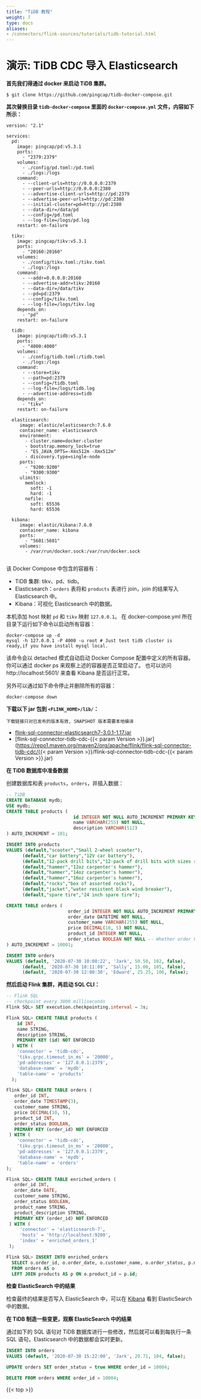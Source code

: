 ```yaml
---
title: "TiDB 教程"
weight: 7
type: docs
aliases:
- /connectors/flink-sources/tutorials/tidb-tutorial.html
---
```

<!--
Licensed to the Apache Software Foundation (ASF) under one
or more contributor license agreements.  See the NOTICE file
distributed with this work for additional information
regarding copyright ownership.  The ASF licenses this file
to you under the Apache License, Version 2.0 (the
"License"); you may not use this file except in compliance
with the License.  You may obtain a copy of the License at

  http://www.apache.org/licenses/LICENSE-2.0

Unless required by applicable law or agreed to in writing,
software distributed under the License is distributed on an
"AS IS" BASIS, WITHOUT WARRANTIES OR CONDITIONS OF ANY
KIND, either express or implied.  See the License for the
specific language governing permissions and limitations
under the License.
-->

# 演示: TiDB CDC 导入 Elasticsearch

**首先我们得通过 docker 来启动 TiDB 集群。**

```shell
$ git clone https://github.com/pingcap/tidb-docker-compose.git
```
**其次替换目录 `tidb-docker-compose` 里面的 `docker-compose.yml` 文件，内容如下所示：**

```
version: "2.1"

services:
  pd:
    image: pingcap/pd:v5.3.1
    ports:
      - "2379:2379"
    volumes:
      - ./config/pd.toml:/pd.toml
      - ./logs:/logs
    command:
      - --client-urls=http://0.0.0.0:2379
      - --peer-urls=http://0.0.0.0:2380
      - --advertise-client-urls=http://pd:2379
      - --advertise-peer-urls=http://pd:2380
      - --initial-cluster=pd=http://pd:2380
      - --data-dir=/data/pd
      - --config=/pd.toml
      - --log-file=/logs/pd.log
    restart: on-failure

  tikv:
    image: pingcap/tikv:v5.3.1
    ports:
      - "20160:20160"
    volumes:
      - ./config/tikv.toml:/tikv.toml 
      - ./logs:/logs           
    command:
      - --addr=0.0.0.0:20160
      - --advertise-addr=tikv:20160
      - --data-dir=/data/tikv
      - --pd=pd:2379
      - --config=/tikv.toml
      - --log-file=/logs/tikv.log
    depends_on:
      - "pd"
    restart: on-failure

  tidb:
    image: pingcap/tidb:v5.3.1
    ports:
      - "4000:4000"
    volumes:
      - ./config/tidb.toml:/tidb.toml
      - ./logs:/logs
    command:
      - --store=tikv
      - --path=pd:2379
      - --config=/tidb.toml
      - --log-file=/logs/tidb.log
      - --advertise-address=tidb
    depends_on:
      - "tikv"
    restart: on-failure
    
  elasticsearch:
     image: elastic/elasticsearch:7.6.0
     container_name: elasticsearch
     environment:
       - cluster.name=docker-cluster
       - bootstrap.memory_lock=true
       - "ES_JAVA_OPTS=-Xms512m -Xmx512m"
       - discovery.type=single-node
     ports:
       - "9200:9200"
       - "9300:9300"
     ulimits:
       memlock:
         soft: -1
         hard: -1
       nofile:
         soft: 65536
         hard: 65536
         
  kibana:
     image: elastic/kibana:7.6.0
     container_name: kibana
     ports:
       - "5601:5601"
     volumes:
       - /var/run/docker.sock:/var/run/docker.sock
       
``` 
该 Docker Compose 中包含的容器有：
- TiDB 集群: tikv、pd、tidb。
- Elasticsearch：`orders` 表将和 `products` 表进行 join，join 的结果写入 Elasticsearch 中。
- Kibana：可视化 Elasticsearch 中的数据。

本机添加 host 映射 `pd` 和 `tikv` 映射 `127.0.0.1`。
在 docker-compose.yml 所在目录下运行如下命令以启动所有容器：
```shell
docker-compose up -d
mysql -h 127.0.0.1 -P 4000 -u root # Just test tidb cluster is ready,if you have install mysql local.
```
该命令会以 detached 模式自动启动 Docker Compose 配置中定义的所有容器。
你可以通过 docker ps 来观察上述的容器是否正常启动了。 也可以访问 http://localhost:5601/ 来查看 Kibana 是否运行正常。

另外可以通过如下命令停止并删除所有的容器：

```shell
docker-compose down
````

**下载以下 jar 包到 `<FLINK_HOME>/lib/`：**

```下载链接只对已发布的版本有效, SNAPSHOT 版本需要本地编译```

- [flink-sql-connector-elasticsearch7-3.0.1-1.17.jar](https://repo.maven.apache.org/maven2/org/apache/flink/flink-sql-connector-elasticsearch7/3.0.1-1.17/flink-sql-connector-elasticsearch7-3.0.1-1.17.jar)
- [flink-sql-connector-tidb-cdc-{{< param Version >}}.jar](https://repo1.maven.org/maven2/org/apache/flink/flink-sql-connector-tidb-cdc/{{< param Version >}}/flink-sql-connector-tidb-cdc-{{< param Version >}}.jar)


**在 TiDB 数据库中准备数据**

创建数据库和表 `products`，`orders`，并插入数据：

 ```sql
-- TiDB
CREATE DATABASE mydb;
USE mydb;
CREATE TABLE products (
                          id INTEGER NOT NULL AUTO_INCREMENT PRIMARY KEY,
                          name VARCHAR(255) NOT NULL,
                          description VARCHAR(512)
) AUTO_INCREMENT = 101;

INSERT INTO products
VALUES (default,"scooter","Small 2-wheel scooter"),
       (default,"car battery","12V car battery"),
       (default,"12-pack drill bits","12-pack of drill bits with sizes ranging from #40 to #3"),
       (default,"hammer","12oz carpenter's hammer"),
       (default,"hammer","14oz carpenter's hammer"),
       (default,"hammer","16oz carpenter's hammer"),
       (default,"rocks","box of assorted rocks"),
       (default,"jacket","water resistent black wind breaker"),
       (default,"spare tire","24 inch spare tire");

CREATE TABLE orders (
                        order_id INTEGER NOT NULL AUTO_INCREMENT PRIMARY KEY,
                        order_date DATETIME NOT NULL,
                        customer_name VARCHAR(255) NOT NULL,
                        price DECIMAL(10, 5) NOT NULL,
                        product_id INTEGER NOT NULL,
                        order_status BOOLEAN NOT NULL -- Whether order has been placed
) AUTO_INCREMENT = 10001;

INSERT INTO orders
VALUES (default, '2020-07-30 10:08:22', 'Jark', 50.50, 102, false),
       (default, '2020-07-30 10:11:09', 'Sally', 15.00, 105, false),
       (default, '2020-07-30 12:00:30', 'Edward', 25.25, 106, false);
 ```
**然后启动 Flink 集群，再启动 SQL CLI：**

```sql
-- Flink SQL
-- checkpoint every 3000 milliseconds                       
Flink SQL> SET execution.checkpointing.interval = 3s;

Flink SQL> CREATE TABLE products (
    id INT,
    name STRING,
    description STRING,
    PRIMARY KEY (id) NOT ENFORCED
  ) WITH (
    'connector' = 'tidb-cdc',
    'tikv.grpc.timeout_in_ms' = '20000',
    'pd-addresses' = '127.0.0.1:2379',
    'database-name' = 'mydb',
    'table-name' = 'products'
  );

Flink SQL> CREATE TABLE orders (
   order_id INT,
   order_date TIMESTAMP(3),
   customer_name STRING,
   price DECIMAL(10, 5),
   product_id INT,
   order_status BOOLEAN,
   PRIMARY KEY (order_id) NOT ENFORCED
 ) WITH (
    'connector' = 'tidb-cdc',
    'tikv.grpc.timeout_in_ms' = '20000',
    'pd-addresses' = '127.0.0.1:2379',
    'database-name' = 'mydb',
    'table-name' = 'orders'
);

Flink SQL> CREATE TABLE enriched_orders (
   order_id INT,
   order_date DATE,
   customer_name STRING,
   order_status BOOLEAN,
   product_name STRING,
   product_description STRING,
   PRIMARY KEY (order_id) NOT ENFORCED
 ) WITH (
     'connector' = 'elasticsearch-7',
     'hosts' = 'http://localhost:9200',
     'index' = 'enriched_orders_1'
 );

Flink SQL> INSERT INTO enriched_orders
  SELECT o.order_id, o.order_date, o.customer_name, o.order_status, p.name, p.description
  FROM orders AS o
  LEFT JOIN products AS p ON o.product_id = p.id;
```

**检查 ElasticSearch 中的结果**

检查最终的结果是否写入 ElasticSearch 中，可以在 [Kibana](http://localhost:5601/) 看到 ElasticSearch 中的数据。

**在 TiDB 制造一些变更，观察 ElasticSearch 中的结果**

通过如下的 SQL 语句对 TiDB 数据库进行一些修改，然后就可以看到每执行一条 SQL 语句，Elasticsearch 中的数据都会实时更新。

```sql
INSERT INTO orders
VALUES (default, '2020-07-30 15:22:00', 'Jark', 29.71, 104, false);

UPDATE orders SET order_status = true WHERE order_id = 10004;

DELETE FROM orders WHERE order_id = 10004;
```

{{< top >}}
